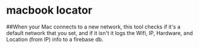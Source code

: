 # macbook locator

##When your Mac connects to a new network, this tool checks if it's a default network that you set, and if it isn't it logs the Wifi, IP, Hardware, and Location (from IP) info to a firebase db. 